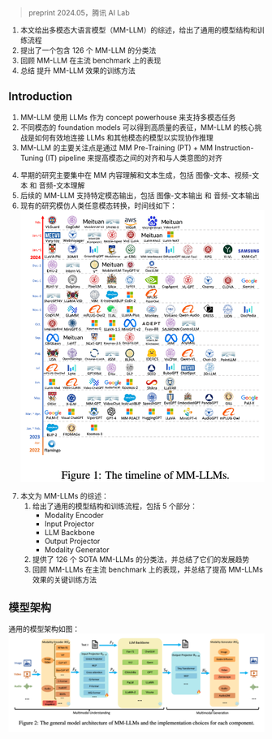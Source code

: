 > preprint 2024.05，腾讯 AI Lab
<!-- In the past year, MultiModal Large Language
Models (MM-LLMs) have undergone substan-
tial advancements, augmenting off-the-shelf
LLMs to support MM inputs or outputs via
cost-effective training strategies. The resulting
models not only preserve the inherent reason-
ing and decision-making capabilities of LLMs
but also empower a diverse range of MM tasks.
In this paper, we provide a comprehensive sur-
vey aimed at facilitating further research of
MM-LLMs. Initially, we outline general de-
sign formulations for model architecture and
training pipeline. Subsequently, we introduce a
taxonomy encompassing 126 MM-LLMs, each
characterized by its specific formulations. Fur-
thermore, we review the performance of se-
lected MM-LLMs on mainstream benchmarks
and summarize key training recipes to enhance
the potency of MM-LLMs. Finally, we explore
promising directions for MM-LLMs while con-
currently maintaining a real-time tracking web-
site1 for the latest developments in the field. We
hope that this survey contributes to the ongoing
advancement of the MM-LLMs domain. -->
1. 本文给出多模态大语言模型（MM-LLM）的综述，给出了通用的模型结构和训练流程
2. 提出了一个包含 126 个 MM-LLM 的分类法
3. 回顾 MM-LLM 在主流 benchmark 上的表现
4. 总结 提升 MM-LLM 效果的训练方法

## Introduction
<!-- MultiModal (MM) pre-training research has wit-
nessed significant advancements in recent years,
consistently pushing the performance boundaries
across a spectrum of downstream tasks (Li et al.,
2020; Akbari et al., 2021; Fang et al., 2021; Yan
et al., 2021; Li et al., 2021; Radford et al., 2021; Li
et al., 2022; Zellers et al., 2022; Zeng et al., 2022b;
Yang et al., 2022; Wang et al., 2022a,b). How-
ever, as the scale of models and datasets continues
to expand, traditional MM models incur substan-
tial computational costs, particularly when trained 
from scratch. Recognizing that MM research op-
erates at the intersection of various modalities, a
logical approach is to capitalize on readily avail-
able pre-trained unimodal foundation models, with
a special emphasis on powerful Large Language
Models (LLMs) (OpenAI, 2022). This strategy
aims to mitigate computational expenses and en-
hance the efficacy of MM pre-training, leading to
the emergence of a novel field: MM-LLMs.-->
<!-- MM-LLMs harness LLMs as the cognitive pow-
erhouse to empower various MM tasks. LLMs
contribute desirable properties like robust language
generation, zero-shot transfer capabilities, and
In-Context Learning (ICL). Concurrently, foun-
dation models in other modalities provide high-
quality representations. Considering foundation
models from different modalities are individually
pre-trained, the core challenge facing MM-LLMs
is how to effectively connect LLMs with models
in other modalities to enable collaborative infer-
ence. The predominant focus within this field has
been on refining alignment between modalities and
aligning with human intent via a MM Pre-Training
(PT) + MM Instruction-Tuning (IT) pipeline. -->
1. MM-LLM 使用 LLMs 作为 concept powerhouse 来支持多模态任务
2. 不同模态的 foundation models 可以得到高质量的表征，MM-LLM 的核心挑战是如何有效地连接 LLMs 和其他模态的模型以实现协作推理
3. MM-LLM 的主要关注点是通过 MM Pre-Training (PT) + MM Instruction-Tuning (IT) pipeline 来提高模态之间的对齐和与人类意图的对齐
<!-- With the debut of GPT-4(Vision) (OpenAI, 2023)
and Gemini (Team et al., 2023), showcasing im-
pressive MM understanding and generation ca-
pabilities, a research fervor on MM-LLMs has
been sparked. Initial research primarily focuses
on MM content comprehension and text genera-
tion, encompassing tasks such as image-text under-
standing, exemplified by projects like BLIP-2 (Li
et al., 2023e), LLaVA (Liu et al., 2023e), MiniGPT-
4 (Zhu et al., 2023a), and OpenFlamingo (Awadalla
et al., 2023); video-text understanding, as demon-
strated by initiatives such as VideoChat (Li et al.,
2023f), Video-ChatGPT (Maaz et al., 2023), and
LLaMA-VID (Li et al., 2023j); and audio-text
understanding, as seen in projects like Qwen-
Audio (Chu et al., 2023b). Later, the capabili-
ties of MM-LLMs have been expanded to sup-
port specific modality outputs. This includes tasks
with image-text output, such as GILL (Koh et al.,
2023a), Kosmos-2 (Peng et al., 2023), Emu (Sun
et al., 2024), and MiniGPT-5 (Zheng et al., 2023b);
as well as speech/audio-text output, exemplified
by projects like SpeechGPT (Zhang et al., 2023a)
and AudioPaLM (Rubenstein et al., 2023). Recent
research endeavors have focused on mimicking
human-like any-to-any modality conversion, shed-
ding light on the path to artificial general intelli-
gence. Some efforts aim to amalgamate LLMs with
external tools to reach an approaching any-to-any
MM comprehension and generation, such as Visual-
ChatGPT (Wu et al., 2023a), HuggingGPT (Shen
et al., 2023), and AudioGPT (Huang et al., 2023b).
Conversely, to mitigate propagated errors in the
cascade system, initiatives like NExT-GPT (Wu
et al., 2023d), CoDi-2 (Tang et al., 2023c), and
ModaVerse (Wang et al., 2024d) have developed
end-to-end MM-LLMs of arbitrary modalities. The
timeline of MM-LLMs is depicted in Figure 1. -->
4. 早期的研究主要集中在 MM 内容理解和文本生成，包括 图像-文本、视频-文本 和 音频-文本理解
5. 后续的 MM-LLM 支持特定模态输出，包括 图像-文本输出 和 音频-文本输出
6. 现有的研究模仿人类任意模态转换，时间线如下：
![](image/Pasted%20image%2020241220173719.png)
<!-- In this paper, we present a comprehensive survey
aimed at facilitating further research of MM-LLMs.
To provide readers with a holistic understanding of
MM-LLMs, we initially delineate general design
formulations from model architecture (Section 2)
and training pipeline (Section 3). We break down
the general model architecture into five compo-
nents: Modality Encoder (Section 2.1), Input Pro-
jector (Section 2.2), LLM Backbone (Section 2.3),
Output Projector (Section 2.4), and Modality Gen-
erator (Section 2.5). The training pipeline elu-
cidates how to enhance a pre-trained text-only
LLM to support MM input or output, primarily
consisting of two stages: MM PT (Section 3.1)
and MM IT (Section 3.2). In that section, we
also provide a summary of mainstream datasets
for MM PT and MM IT. Next, we establish a tax-
onomy encompassing 126 State-of-the-Art (SOTA)
MM-LLMs, each characterized by specific formu-
lations, and summarize their development trends
in Section 4. In Section 5, we comprehensively
review the performance of major MM-LLMs on
mainstream benchmarks and distill key training
recipes to enhance the efficacy of MM-LLMs. In
Section 6, we offer promising directions for MM-
LLMs research. Moreover, we have established
a website (https://mm-llms.github.io) to track the
latest progress of MM-LLMs and facilitate crowd-
sourcing updates. Finally, we summarize the en-
tire paper in Section 7 and discuss related surveys
on MM-LLMs in Appendix A. We aspire for our
survey to aid researchers in gaining a deeper under-
standing of this field and to inspire the design of
more effective MM-LLMs. -->
7. 本文为 MM-LLMs 的综述：
    1. 给出了通用的模型结构和训练流程，包括 5 个部分：
        + Modality Encoder
        + Input Projector
        + LLM Backbone
        + Output Projector
        + Modality Generator
    2. 提供了 126 个 SOTA MM-LLMs 的分类法，并总结了它们的发展趋势
    3. 回顾 MM-LLMs 在主流 benchmark 上的表现，并总结了提高 MM-LLMs 效果的关键训练方法

## 模型架构
<!-- In this section, we provide a detailed overview
of the five components comprising the general
model architecture, along with the implementation
choices for each component, as illustrated in Fig-
ure 2. MM-LLMs that emphasize MM understand-
ing only include the first three components. During
training, Modality Encoder, LLM Backbone, and
Modality Generator are generally maintained in a
frozen state. The primary optimization emphasis
is on Input and Output Projectors. Given that Pro-
jectors are lightweight components, the proportion
of trainable parameters in MM-LLMs is notably
small compared to the total parameter count (typi-
cally around 2%). The overall parameter count is
contingent on the scale of the core LLM utilized
in the MM-LLMs. As a result, MM-LLMs can be
efficiently trained to empower various MM tasks. -->
通用的模型架构如图：
![](image/Pasted%20image%2020241221152620.png)
